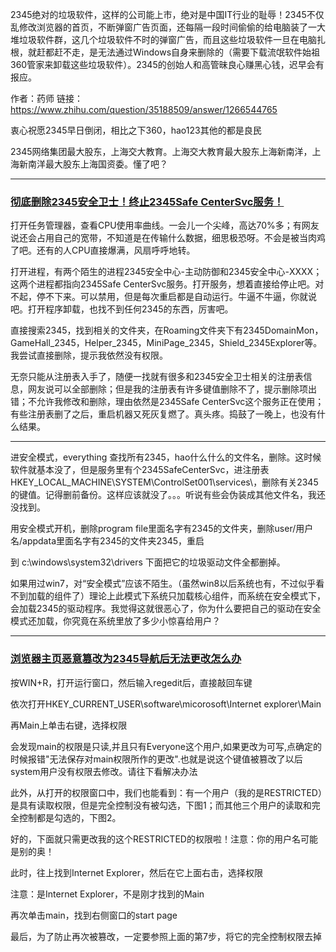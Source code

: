 
2345绝对的垃圾软件，这样的公司能上市，绝对是中国IT行业的耻辱！2345不仅乱修改浏览器的首页，不断弹窗广告页面，还每隔一段时间偷偷的给电脑装了一大堆垃圾软件群，这几个垃圾软件不时的弹窗广告，而且这些垃圾软件一旦在电脑扎根，就赶都赶不走，是无法通过Windows自身来删除的（需要下载流氓软件始祖360管家来卸载这些垃圾软件）。2345的创始人和高管昧良心赚黑心钱，迟早会有报应。

作者：药师
链接：https://www.zhihu.com/question/35188509/answer/1266544765

衷心祝愿2345早日倒闭，相比之下360，hao123其他的都是良民

2345网络集团最大股东，上海交大教育。上海交大教育最大股东上海新南洋，上海新南洋最大股东上海国资委。懂了吧？

---------------------------------------------------------------------------------------

### [彻底删除2345安全卫士！终止2345Safe CenterSvc服务！](https://zhuanlan.zhihu.com/p/256170072)


打开任务管理器，查看CPU使用率曲线。一会儿一个尖峰，高达70%多；有网友说还会占用自己的宽带，不知道是在传输什么数据，细思极恐呀。不会是被当肉鸡了吧。还有的人CPU直接爆满，风扇呼呼地转。

打开进程，有两个陌生的进程2345安全中心-主动防御和2345安全中心-XXXX；这两个进程都指向2345Safe CenterSvc服务。打开服务，想着直接给停止吧。对不起，停不下来。可以禁用，但是每次重启都是自动运行。牛逼不牛逼，你就说吧。打开程序卸载，也找不到任何2345的东西，厉害吧。 

直接搜索2345，找到相关的文件夹，在Roaming文件夹下有2345DomainMon，GameHall_2345，Helper_2345，MiniPage_2345，Shield_2345Explorer等。我尝试直接删除，提示我依然没有权限。

无奈只能从注册表入手了，随便一找就有很多和2345安全卫士相关的注册表信息，网友说可以全部删除；但是我的注册表有许多键值删除不了，提示删除项出错；不允许我修改和删除，理由依然是2345Safe CenterSvc这个服务正在使用；有些注册表删了之后，重启机器又死灰复燃了。真头疼。捣鼓了一晚上，也没有什么结果。

------------------------------------------------------

进安全模式，everything 查找所有2345，hao什么什么的文件名，删除。这时候软件就基本没了，但是服务里有个2345SafeCenterSvc，进注册表HKEY_LOCAL_MACHINE\SYSTEM\ControlSet001\services\，删除有关2345的键值。记得删前备份。这样应该就没了。。。听说有些会伪装成其他文件名，我还没找到。



用安全模式开机，删除program file里面名字有2345的文件夹，删除user/用户名/appdata里面名字有2345的文件夹2345，重启


到 c:\windows\system32\drivers 下面把它的垃圾驱动文件全都删掉。


如果用过win7，对“安全模式”应该不陌生。（虽然win8以后系统也有，不过似乎看不到加载的组件了）理论上此模式下系统只加载核心组件，而系统在安全模式下，会加载2345的驱动程序。我觉得这就很恶心了，你为什么要把自己的驱动在安全模式还加载，你究竟在系统里放了多少小惊喜给用户？



------------------------------

### [浏览器主页恶意篡改为2345导航后无法更改怎么办](https://jingyan.baidu.com/article/d8072ac45b596eec95cefda0.html)



按WIN+R，打开运行窗口，然后输入regedit后，直接敲回车键

依次打开HKEY_CURRENT_USER\software\micorosoft\Internet explorer\Main

再Main上单击右键，选择权限

会发现main的权限是只读,并且只有Everyone这个用户,如果更改为可写,点确定的时候报错"无法保存对main权限所作的更改".也就是说这个键值被篡改了以后 system用户没有权限去修改。请往下看解决办法

此外，从打开的权限窗口中，我们也能看到：有一个用户（我的是RESTRICTED）是具有读取权限，但是完全控制没有被勾选，下图1；而其他三个用户的读取和完全控制都是勾选的，下图2。

好的，下面就只需更改我的这个RESTRICTED的权限啦！注意：你的用户名可能是别的奥！

此时，往上找到Internet Explorer，然后在它上面右击，选择权限

注意：是Internet Explorer，不是刚才找到的Main

再次单击main，找到右侧窗口的start page

最后，为了防止再次被篡改，一定要参照上面的第7步，将它的完全控制权限去掉
